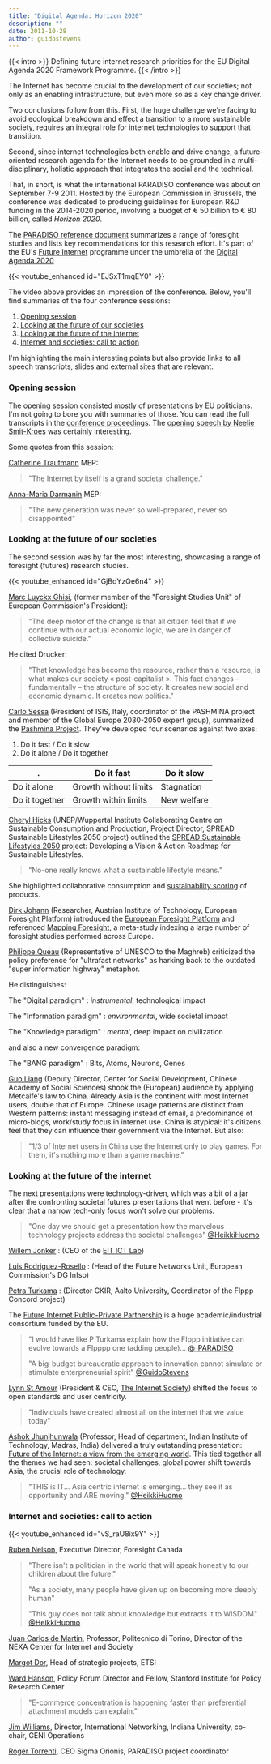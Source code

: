 ```yaml
---
title: "Digital Agenda: Horizon 2020"
description: ""
date: 2011-10-28
author: guidostevens
---
```


{{< intro >}}
Defining future internet research priorities for the EU Digital Agenda 2020 Framework Programme.
{{< /intro >}}

The Internet has become crucial to the development of our societies; not
only as an enabling infrastructure, but even more so as a key change driver.

Two conclusions follow from this. First, the huge challenge we're facing to
avoid ecological breakdown and effect a transition to a more sustainable society,
requires an integral role for internet technologies to support that transition.

Second, since internet technologies both enable and drive change, a future-oriented
research agenda for the Internet needs to be grounded in a multi-disciplinary,
holistic approach that integrates the social and the technical.

That, in short, is what the international PARADISO conference was about on September 7-9 2011.
Hosted by the European Commission in Brussels, the conference was dedicated to
producing guidelines for European R&D funding in the 2014-2020 period, involving
a budget of € 50 billion to € 80 billion, called *Horizon 2020*.

The [PARADISO reference document](http://paradiso-fp7.eu/files/2011/05/PARADISO_reference_document_July2011.pdf) summarizes a range of foresight studies
and lists key recommendations for this research effort. It's part of the
EU's [Future Internet](http://ec.europa.eu/information_society/activities/foi/index_en.htm) programme under the umbrella of the [Digital Agenda 2020](http://ec.europa.eu/information_society/digital-agenda/index_en.htm)

{{< youtube_enhanced id="EJSxT1mqEY0" >}}

The video above provides an impression of the conference.
Below, you'll find summaries of the four conference sessions:

1. [Opening session](digitalagenda/index.html#opening-session)
2. [Looking at the future of our societies](digitalagenda/index.html#looking-at-the-future-of-our-societies)
3. [Looking at the future of the internet](digitalagenda/index.html#looking-at-the-future-of-the-internet)
4. [Internet and societies: call to action](digitalagenda/index.html#internet-and-societies-call-to-action)

I'm highlighting the main interesting points but also
provide links to all speech transcripts, slides
and external sites that are relevant.

### Opening session

The opening session consisted mostly of presentations by EU politicians.
I'm not going to bore you with summaries of those. You can read the
full transcripts in the [conference proceedings](http://paradiso-fp7.eu/events/agenda/).
The [opening speech by Neelie Smit-Kroes](http://paradiso-fp7.eu/wp-content/plugins/alcyonis-event-agenda//files/Internet-and-Societies-New-Innovation-Paths.pdf) was certainly interesting.

Some quotes from this session:

[Catherine Trautmann](http://paradiso-fp7.eu/wp-content/plugins/alcyonis-event-agenda//files/Opening-Panel.pdf) MEP:

> "The Internet by itself is a grand societal challenge."

[Anna-Maria Darmanin](http://paradiso-fp7.eu/wp-content/plugins/alcyonis-event-agenda//files/Anna-Maria-Darmanin.pdf) MEP:

> "The new generation was never so well-prepared, never so disappointed"

### Looking at the future of our societies

The second session was by far the most interesting, showcasing
a range of foresight (futures) research studies.

{{< youtube_enhanced id="GjBqYzQe6n4" >}}

[Marc Luyckx Ghisi](http://paradiso-fp7.eu/wp-content/plugins/alcyonis-event-agenda//files/ICT,-a-New-Civilization.pdf), (former member of the "Foresight Studies Unit" of European Commission's President):

> "The deep motor of the change is that all
> citizen feel that if we continue with our
> actual economic logic, we are in danger
> of collective suicide."

He cited Drucker:

> "That knowledge has become the resource,
> rather than a resource, is what makes our
> society « post-capitalist ». This fact
> changes – fundamentally – the structure
> of society. It creates new social and
> economic dynamic. It creates new politics."

[Carlo Sessa](http://paradiso-fp7.eu/wp-content/plugins/alcyonis-event-agenda//files/Looking-at-the-Future-of-our-Societies.pdf) (President of ISIS, Italy, coordinator of the PASHMINA project and member of the Global Europe 2030-2050 expert group), summarized the [Pashmina Project](http://www.pashmina-project.eu/).
They've developed four scenarios against two axes:
1. Do it fast / Do it slow
2. Do it alone / Do it together

| . | Do it fast | Do it slow |
| --- | --- | --- |
| Do it alone | Growth without limits | Stagnation |
| Do it together | Growth within limits | New welfare |

[Cheryl Hicks](http://paradiso-fp7.eu/wp-content/plugins/alcyonis-event-agenda//files/Looking-at-the-future-of-our-societies.-Insights-from-the-European-Social-Platform,-SPREAD-Sustainable-Lifestyles-2050.pdf) (UNEP/Wuppertal Institute Collaborating Centre on Sustainable Consumption and Production, Project Director, SPREAD Sustainable Lifestyles 2050 project) outlined the [SPREAD Sustainable Lifestyles 2050](http://www.sustainable-lifestyles.eu/) project:
Developing a Vision & Action Roadmap for Sustainable Lifestyles.

> "No-one really knows what a sustainable lifestyle means."

She highlighted collaborative consumption and [sustainability scoring](http://wegreen.de/)
of products.

[Dirk Johann](http://paradiso-fp7.eu/wp-content/plugins/alcyonis-event-agenda//files/The-European-Foresight-Platform-(EFP)-and-the-European-Forum-on-FLA.pdf) (Researcher, Austrian Institute of Technology, European Foresight Platform)
introduced the [European Foresight Platform](http://www.foresight-platform.eu/) and
referenced [Mapping Foresight](ftp://ftp.cordis.europa.eu/pub/fp7/ssh/docs/efmn-mapping-foresight.pdf), a meta-study indexing a large number
of foresight studies performed across Europe.

[Philippe Quéau](http://paradiso-fp7.eu/wp-content/plugins/alcyonis-event-agenda//files/PARADISO-=-PARADIgms-+-SOcietal-Issues.pdf) (Representative of UNESCO to the Maghreb)
criticized the policy preference for "ultrafast networks" as harking back
to the outdated "super information highway" metaphor.

He distinguishes:

The "Digital paradigm"
:   *instrumental*, technological impact

The "Information paradigm"
:   *environmental*, wide societal impact

The "Knowledge paradigm"
:   *mental*, deep impact on civilization

and also a new convergence paradigm:

The "BANG paradigm"
:   Bits, Atoms, Neurons, Genes

[Guo Liang](http://paradiso-fp7.eu/wp-content/plugins/alcyonis-event-agenda//files/Metcalf%E2%80%99s-Law,-its-Impact-in-China.pdf) (Deputy Director, Center for Social Development, Chinese Academy of Social Sciences)
shook the (European) audience by applying Metcalfe's law to China.
Already Asia is the continent with most Internet users, double that of Europe.
Chinese usage patterns are distinct from Western patterns: instant messaging instead of email,
a predominance of micro-blogs, work/study focus in internet use.
China is atypical: it's citizens feel that they can influence their government via the Internet.
But also:

> "1/3 of Internet users in China use the Internet only to play games.
> For them, it's nothing more than a game machine."

### Looking at the future of the internet

The next presentations were technology-driven, which was a bit
of a jar after the confronting societal futures presentations that
went before - it's clear that a narrow tech-only focus won't solve our
problems.

> "One day we should get a presentation how the marvelous technology projects
> address the societal challenges"
> [@HeikkiHuomo](http://twitter.com/HeikkiHuomo)

[Willem Jonker](http://paradiso-fp7.eu/wp-content/plugins/alcyonis-event-agenda//files/EIT-ICT-Labs-Vision-on-the-Future-Internet.pdf)
:   (CEO of the [EIT ICT Lab](http://eit.ictlabs.eu/))

[Luis Rodriguez-Rosello](http://paradiso-fp7.eu/wp-content/plugins/alcyonis-event-agenda//files/Which-Network(s)-for-our-Future.pdf)
:   (Head of the Future Networks Unit, European Commission's DG Infso)

[Petra Turkama](http://paradiso-fp7.eu/wp-content/plugins/alcyonis-event-agenda//files/The-Future-Internet-PPP.-Why,-How,-What,-Who.pdf)
:   (Director CKIR, Aalto University, Coordinator of the FIppp Concord project)

The [Future Internet Public-Private Partnership](http://www.fi-ppp.eu/about-us/) is a huge academic/industrial
consortium funded by the EU.

> "I would have like P Turkama explain how the FIppp initiative
> can evolve towards a FIpppp one (adding people)...
> [@\_PARADISO](http://twitter.com/@_PARADISO)
>
> "A big-budget bureaucratic approach to innovation cannot simulate or stimulate enterpreneurial spirit"
> [@GuidoStevens](http://twitter.com/GuidoStevens)

[Lynn St Amour](http://paradiso-fp7.eu/wp-content/plugins/alcyonis-event-agenda//files/The-Future-will-be-Shaped-by-the-Internet-and-its-Users.pdf) (President & CEO, [The Internet Society](http://www.isoc.org/)) shifted the focus to open standards and user centricity.

> "Individuals have created almost all on the internet that we value today"

[Ashok Jhunjhunwala](http://paradiso-fp7.eu/wp-content/plugins/alcyonis-event-agenda//files/The-Future-of-Internet.-A-View-from-the-Emerging-World.pdf) (Professor, Head of department, Indian Institute of Technology, Madras, India)
delivered a truly outstanding presentation: [Future of the Internet: a view from the emerging world](http://paradiso-fp7.eu/wp-content/plugins/alcyonis-event-agenda//files/The-Future-of-Internet.-A-View-from-the-Emerging-World.pdf).
This tied together all the themes we had seen: societal challenges, global power shift towards Asia,
the crucial role of technology.

> "THIS is IT... Asia centric internet is emerging... they see it as opportunity and ARE moving."
> [@HeikkiHuomo](http://twitter.com/HeikkiHuomo)

### Internet and societies: call to action

{{< youtube_enhanced id="vS_raU8ix9Y" >}}

[Ruben Nelson](http://paradiso-fp7.eu/wp-content/plugins/alcyonis-event-agenda//files/Support-Forward-Looking-Approaches.pdf), Executive Director, Foresight Canada

> "There isn't a politician in the world that will speak honestly to our children about the future."
>
> "As a society, many people have given up on becoming more deeply human"
>
> "This guy does not talk about knowledge but extracts it to WISDOM"
> [@HeikkiHuomo](http://twitter.com/HeikkiHuomo)

[Juan Carlos de Martin](http://paradiso-fp7.eu/wp-content/plugins/alcyonis-event-agenda//files/Increase-the-Involvment-of-Users.pdf), Professor, Politecnico di Torino, Director of the NEXA Center for Internet and Society

[Margot Dor](http://paradiso-fp7.eu/wp-content/plugins/alcyonis-event-agenda//files/Values-driven-Programmes-and-Projects.pdf), Head of strategic projects, ETSI

[Ward Hanson](http://paradiso-fp7.eu/wp-content/plugins/alcyonis-event-agenda//files/Can-Small-Succeed-Online.-Platforms,-Innovation,-and-Competition.pdf), Policy Forum Director and Fellow, Stanford Institute for Policy Research Center

> "E-commerce concentration is happening faster than preferential attachment models can explain."

[Jim Williams](http://paradiso-fp7.eu/wp-content/plugins/alcyonis-event-agenda//files/Strengthen-International-Cooperation.-Recommendation-4.pdf), Director, International Networking, Indiana University, co-chair, GENI Operations

[Roger Torrenti](http://paradiso-fp7.eu/wp-content/plugins/alcyonis-event-agenda//files/PARADISO-Recommendation-n°6.-Welcome-Research-Exploring-the-Internet-at-its-Limits.pdf), CEO Sigma Orionis, PARADISO project coordinator
